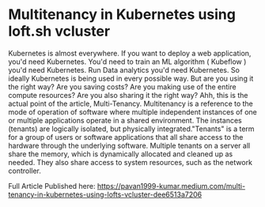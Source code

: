 # Multitenancy in Kubernetes using loft.sh vcluster
Kubernetes is almost everywhere. If you want to deploy a web application, you'd need Kubernetes. You'd need to train an ML algorithm ( Kubeflow ) you'd need Kubernetes. Run Data analytics you'd need Kubernetes. So ideally Kubernetes is being used in every possible way. But are you using it the right way? Are you saving costs? Are you making use of the entire compute resources? Are you also sharing it the right way? Ahh, this is the actual point of the article, Multi-Tenancy. Multitenancy is a reference to the mode of operation of software where multiple independent instances of one or multiple applications operate in a shared environment. The instances (tenants) are logically isolated, but physically integrated."Tenants" is a term for a group of users or software applications that all share access to the hardware through the underlying software. Multiple tenants on a server all share the memory, which is dynamically allocated and cleaned up as needed. They also share access to system resources, such as the network controller.


Full Article Published here: https://pavan1999-kumar.medium.com/multi-tenancy-in-kubernetes-using-lofts-vcluster-dee6513a7206
